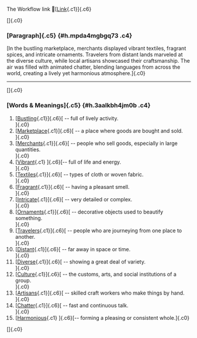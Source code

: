 The Workflow link
👏[[Link](https://www.google.com/url?q=http://www.google.com&sa=D&source=editors&ust=1758789704293630&usg=AOvVaw0wq2dmZ7Doxyby8cBsU61P){.c1}]{.c6}

[]{.c0}

### [Paragraph]{.c5} {#h.mpda4mgbgq73 .c4}

[In the bustling marketplace, merchants displayed vibrant textiles,
fragrant spices, and intricate ornaments. Travelers from distant lands
marveled at the diverse culture, while local artisans showcased their
craftsmanship. The air was filled with animated chatter, blending
languages from across the world, creating a lively yet harmonious
atmosphere.]{.c0}

------------------------------------------------------------------------

[]{.c0}

### [Words & Meanings]{.c5} {#h.3aalkbh4jm0b .c4}

1.  [[Bustling](https://www.google.com/url?q=http://www.google.com&sa=D&source=editors&ust=1758789704295484&usg=AOvVaw2vn2hbCs5PrvY_HMGfH39S){.c1}]{.c6}[ --
    full of lively activity.\
    ]{.c0}
2.  [[Marketplace](https://www.google.com/url?q=http://www.google.com&sa=D&source=editors&ust=1758789704295899&usg=AOvVaw3Z3EoV9pinftmFsSmJzgN-){.c1}]{.c6}[ --
    a place where goods are bought and sold.\
    ]{.c0}
3.  [[Merchants](https://www.google.com/url?q=http://www.google.com&sa=D&source=editors&ust=1758789704296317&usg=AOvVaw30J3ic6QHZeg03I5TP9O19){.c1}]{.c6}[ --
    people who sell goods, especially in large quantities.\
    ]{.c0}
4.  [[Vibrant](https://www.google.com/url?q=http://www.google.com&sa=D&source=editors&ust=1758789704296732&usg=AOvVaw31fKYOPftql1T1snUA6eEj){.c1}
    ]{.c6}[-- full of life and energy.\
    ]{.c0}
5.  [[Textiles](https://www.google.com/url?q=http://www.google.com&sa=D&source=editors&ust=1758789704297079&usg=AOvVaw3PQNErDV3uiWyz7zmwKmZI){.c1}]{.c6}[ --
    types of cloth or woven fabric.\
    ]{.c0}
6.  [[Fragrant](https://www.google.com/url?q=http://www.google.com&sa=D&source=editors&ust=1758789704297493&usg=AOvVaw1EK9b8vzFI-Ep-sJQrchbM){.c1}]{.c6}[ --
    having a pleasant smell.\
    ]{.c0}
7.  [[Intricate](https://www.google.com/url?q=http://www.google.com&sa=D&source=editors&ust=1758789704297830&usg=AOvVaw29kE96YXRZgy8tp7o_xicS){.c1}]{.c6}[ --
    very detailed or complex.\
    ]{.c0}
8.  [[Ornaments](https://www.google.com/url?q=http://www.google.com&sa=D&source=editors&ust=1758789704298214&usg=AOvVaw2AIrvw4eneW5v4mUV0kVgb){.c1}]{.c6}[ --
    decorative objects used to beautify something.\
    ]{.c0}
9.  [[Travelers](https://www.google.com/url?q=http://www.google.com&sa=D&source=editors&ust=1758789704298604&usg=AOvVaw1Gk-0o6InmGgA5b0KLwNN9){.c1}]{.c6}[ --
    people who are journeying from one place to another.\
    ]{.c0}
10. [[Distant](https://www.google.com/url?q=http://www.google.com&sa=D&source=editors&ust=1758789704299007&usg=AOvVaw0htLlODsLd0kSz0C2jiKAL){.c1}]{.c6}[ --
    far away in space or time.\
    ]{.c0}
11. [[Diverse](https://www.google.com/url?q=http://www.google.com&sa=D&source=editors&ust=1758789704299335&usg=AOvVaw0BhxsezQ46t-jcg8DpvdNa){.c1}]{.c6}[ --
    showing a great deal of variety.\
    ]{.c0}
12. [[Culture](https://www.google.com/url?q=http://www.google.com&sa=D&source=editors&ust=1758789704299674&usg=AOvVaw1As-OJ4bopxqVeYYlEp-6P){.c1}]{.c6}[ --
    the customs, arts, and social institutions of a group.\
    ]{.c0}
13. [[Artisans](https://www.google.com/url?q=http://www.google.com&sa=D&source=editors&ust=1758789704300100&usg=AOvVaw28pr_NoBpCUlBgD1MqWZeI){.c1}]{.c6}[ --
    skilled craft workers who make things by hand.\
    ]{.c0}
14. [[Chatter](https://www.google.com/url?q=http://www.google.com&sa=D&source=editors&ust=1758789704300447&usg=AOvVaw0WxDSOpVUQXHMXasAOyI4Z){.c1}]{.c6}[ --
    fast and continuous talk.\
    ]{.c0}
15. [[Harmonious](https://www.google.com/url?q=http://www.google.com&sa=D&source=editors&ust=1758789704300770&usg=AOvVaw11aeMjfoxs0NIEPfEG-_E3){.c1}
    ]{.c6}[-- forming a pleasing or consistent whole.]{.c0}

[]{.c0}
